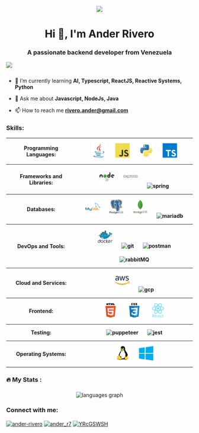 <div align="center">
  <img src="https://i.ibb.co/tH7SxC9/github-header-image.png"  />
</div>




<h1 align="center">Hi 👋, I'm Ander Rivero</h1>
<h3 align="center">A passionate backend developer from Venezuela</h3>
<div>
  <img src="https://visitor-badge.laobi.icu/badge?page_id=AnderRivero.AnderRivero&"  />
</div>

###

###


- 🌱 I’m currently learning **AI, Typescript, ReactJS, Reactive Systems, Python**

- 💬 Ask me about **Javascript, NodeJs, Java**

- 📫 How to reach me **rivero.ander@gmail.com**



###

<h3 align="left">Skills:</h3>

<p align="left"> 



<table align="center" border="0">
  <tr>
    <th>Programming Languages:</th>
    <th>
      <img src="https://raw.githubusercontent.com/devicons/devicon/master/icons/java/java-original.svg" alt="java" width="40" height="40" style="margin: 10px;"/>
      <img src="https://raw.githubusercontent.com/devicons/devicon/master/icons/javascript/javascript-original.svg" alt="javascript" width="40" height="40" style="margin: 10px;"/>
      <img src="https://raw.githubusercontent.com/devicons/devicon/master/icons/python/python-original.svg" alt="python" width="40" height="40" style="margin: 10px;"/>
      <img src="https://raw.githubusercontent.com/devicons/devicon/master/icons/typescript/typescript-original.svg" alt="typescript" width="40" height="40" style="margin: 10px;"/>
    </th>
  </tr>
  <tr>
    <th>Frameworks and Libraries:</th>
    <th>
      <img src="https://raw.githubusercontent.com/devicons/devicon/master/icons/nodejs/nodejs-original-wordmark.svg" alt="nodejs" width="40" height="40" style="margin: 10px;"/>
      <img src="https://raw.githubusercontent.com/devicons/devicon/master/icons/express/express-original-wordmark.svg" alt="express" width="40" height="40" style="margin: 10px;"/>
      <img src="https://www.vectorlogo.zone/logos/springio/springio-icon.svg" alt="spring" width="40" height="40" style="margin: 10px;"/>
    </th>
  </tr>
  <tr>
    <th>Databases:</th>
    <th>
      <img src="https://raw.githubusercontent.com/devicons/devicon/master/icons/mysql/mysql-original-wordmark.svg" alt="mysql" width="40" height="40" style="margin: 10px;"/>
      <img src="https://raw.githubusercontent.com/devicons/devicon/master/icons/postgresql/postgresql-original-wordmark.svg" alt="postgresql" width="40" height="40" style="margin: 10px;"/>
      <img src="https://raw.githubusercontent.com/devicons/devicon/master/icons/mongodb/mongodb-original-wordmark.svg" alt="mongodb" width="40" height="40" style="margin: 10px;"/>
      <img src="https://www.vectorlogo.zone/logos/mariadb/mariadb-icon.svg" alt="mariadb" width="40" height="40" style="margin: 10px;"/>
    </th>
  </tr>
  <tr>
    <th>DevOps and Tools:</th>
    <th>
      <img src="https://raw.githubusercontent.com/devicons/devicon/master/icons/docker/docker-original-wordmark.svg" alt="docker" width="40" height="40" style="margin: 10px;"/>
      <img src="https://www.vectorlogo.zone/logos/git-scm/git-scm-icon.svg" alt="git" width="40" height="40" style="margin: 10px;"/>
      <img src="https://www.vectorlogo.zone/logos/getpostman/getpostman-icon.svg" alt="postman" width="40" height="40" style="margin: 10px;"/>
      <img src="https://www.vectorlogo.zone/logos/rabbitmq/rabbitmq-icon.svg" alt="rabbitMQ" width="40" height="40" style="margin: 10px;"/>
    </th>
  </tr>
  <tr>
    <th>Cloud and Services:</th>
    <th>
      <img src="https://raw.githubusercontent.com/devicons/devicon/master/icons/amazonwebservices/amazonwebservices-original-wordmark.svg" alt="aws" width="40" height="40" style="margin: 10px;"/>
      <img src="https://www.vectorlogo.zone/logos/google_cloud/google_cloud-icon.svg" alt="gcp" width="40" height="40" style="margin: 10px;"/>
    </th>
  </tr>
  <tr>
    <th>Frontend:</th>
    <th>
      <img src="https://raw.githubusercontent.com/devicons/devicon/master/icons/html5/html5-original-wordmark.svg" alt="html5" width="40" height="40" style="margin: 10px;"/>
      <img src="https://raw.githubusercontent.com/devicons/devicon/master/icons/css3/css3-original-wordmark.svg" alt="css3" width="40" height="40" style="margin: 10px;"/>
      <img src="https://raw.githubusercontent.com/devicons/devicon/master/icons/react/react-original-wordmark.svg" alt="react" width="40" height="40" style="margin: 10px;"/>
    </th>
  </tr>
  <tr>
    <th>Testing:</th>
    <th>
      <img src="https://www.vectorlogo.zone/logos/pptrdev/pptrdev-official.svg" alt="puppeteer" width="40" height="40" style="margin: 10px;"/>
      <img src="https://www.vectorlogo.zone/logos/jestjsio/jestjsio-icon.svg" alt="jest" width="40" height="40" style="margin: 10px;"/>
    </th>
  </tr>
  <tr>
    <th>Operating Systems:</th>
    <th>
      <img src="https://raw.githubusercontent.com/devicons/devicon/master/icons/linux/linux-original.svg" alt="linux" width="40" height="40" style="margin: 10px;"/>
      <img src="https://raw.githubusercontent.com/devicons/devicon/master/icons/windows8/windows8-original.svg" alt="windows" width="40" height="40" style="margin: 10px;"/>
    </th>
  </tr>
</table>


###

<h3 align="left">🔥   My Stats :</h3>

###

<div align="center">
  <img src="https://github-readme-stats.vercel.app/api/top-langs?username=AnderRivero&locale=en&hide_title=false&layout=compact&card_width=320&langs_count=5&theme=dracula&hide_border=false&order=2" height="150" alt="languages graph"  />
</div>


###

<h3 align="left">Connect with me:</h3>
<p align="left">
<a href="https://linkedin.com/in/ander-rivero" target="blank"><img align="center" src="https://raw.githubusercontent.com/rahuldkjain/github-profile-readme-generator/master/src/images/icons/Social/linked-in-alt.svg" alt="ander-rivero" height="30" width="40" /></a>
<a href="https://instagram.com/ander_r7" target="blank"><img align="center" src="https://raw.githubusercontent.com/rahuldkjain/github-profile-readme-generator/master/src/images/icons/Social/instagram.svg" alt="ander_r7" height="30" width="40" /></a>
<a href="https://discord.gg/YRcGSWSH" target="blank"><img align="center" src="https://raw.githubusercontent.com/rahuldkjain/github-profile-readme-generator/master/src/images/icons/Social/discord.svg" alt="YRcGSWSH" height="30" width="40" /></a>
</p>
